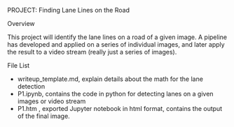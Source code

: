 PROJECT: Finding Lane Lines on the Road

Overview

This project will identify the lane lines on a road of a given image. A pipeline has developed and applied on a series of individual images, and later
apply the result to a video stream (really just a series of images).

File List
 - writeup_template.md, explain details about the math for the lane detection
 - P1.ipynb, contains the code in python for detecting lanes on a given images or video stream
 - P1.htm , exported Jupyter notebook in html format, contains the output of the final image.
